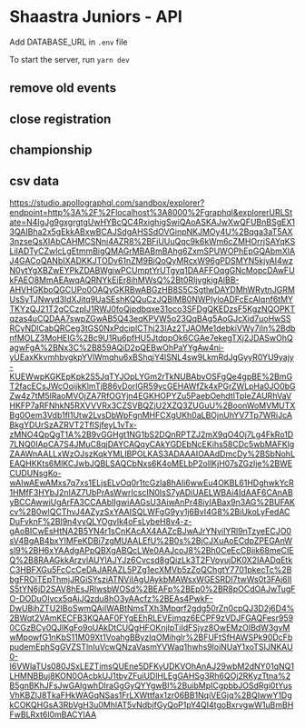 # Shaastra Juniors - API

Add DATABASE_URL in `.env` file

To start the server, run
`yarn dev`


## remove old events
## close registration
## championship
## csv data
https://studio.apollographql.com/sandbox/explorer?endpoint=http%3A%2F%2Flocalhost%3A8000%2Fgraphql&explorerURLState=N4IgJg9gxgrgtgUwHYBcQC4RxighigSwiQAoASKAJwXwQFUBnBSgEX13QAIBha2x5gEkkABxwBCAJSdgAHSSdOVGinpNKJMOy4U%2Bqga3aT5AX3nzseQsXIAbCAHMCSNni4AZR8%2BFiUUuQqc9k6kWm6cZMHOrrjSAYqKSLiIADTyCZwIcLgEtmmBigQMAGrMBABmBAhg6ZxmSPUWOPhEpGQAbmXlAJ4GACoQANbIXADKKJTODv61nZM9BiQoQyMRcxW96gPDSMYN5kjyAI4wzN0ytYgXBZwEYPkZDABWgiwPCUmptYrUTgyq1DAAFFOqgGNcMopcDAwFUkFAEO8MmAEAwqAQRNYkEiEr8ihMWsQ%2Bt0RIjvgkigAlBB-AHVHGKboQGCUPo0OAQyGKRBwABGzHB8S5CSgtlwDAYDMhWRytnJGRMUsSyTJNwyd3ldXJitq9UaSEshKQQuCzJQBlMB0NWPIyloADFcEcAIqnf6tMYTKYzQJ21T2gCCzpIJ1RWJ0foQjpdbqxe31oco3SFDgQKEDzsF5KgzNQOPKTqzas4uCQDAA7swpZGwAB5Q43eqKPVW5o23QqBAg5AoGJcXid7uoHwSSRCyNDlCabQRCeg3tGS0NxPdciplCThj23IAz2TJAOMe1debkiVWy7iIn%2BdbnfMOLZ3MoHEIG%2Bc9U1Ru6pfHU5JtdppOk6CGAe7ekegTXj2JDASwOhQagwFgA%2BNx3C%2B859AQiD2pQEBwOhPaYYgAw4ni-yUEaxKkvmhbvgkpYVlWmqhu6xBShqjY4lSNL4sw9LkmRdJgGyyR0YU9yajy-KUEWwpKGKEpKpk2S5JqTYJOpLYGm2rTkNUBAbvOSFgQe4gpBE%2BmGT2facECsJWcOoijkKlmTjB86vDorlGR59ycGEHAWfZk4xPGrZWLpHa0JO0bGZw4z7tM5lRaoMVOjZA7RfOGYjn4EGKHOPYZu5PaebOehdtlTpIeZAURhVaVHKFP7aRFNhkN5RXVVVRx3CZSVBQZjU2XZQ3ZUGuU%2BoonWoMVMUTXBg0Oem3Vdb1fl1Utw2LvsDbWpFgnMHFCXgUKh0aLBOjnUhYV7Tp7WRiJcABkgYDUrSzAZRVT2TflSjfeyL1vTx-zMNO4QpQgT1A%2B9vGGHgt1NG1bS2DQnRPTZJ2mX9qO4Oj7Lg4FkRo1D7LNQ0IApCA7S4JMuC8qjDAYCAQqyCAkYGDEbNcEKihs58CDc5wbMAFKlgZAAWnAALLxWzOJszKqkYMLIBPOLKAS3ADAAAIOAAdDmcDy%2BSbNohLEAQHKKts6MlKCJwbJQBLSAQCbNxs6K4oMELbP2oIlKjH07sZGzIje%2BWECUDUNsgKo-wAIwAEwAMxs7q7xs1ELjsELvOq0r1tcGzla8hAIi6wwEu4OKBL61HDghwkYcR1HMfF3HYbJ2nIAZ7UbPrAsWwrIcscIN0IsS7yADiUAELWBAi4IdAAF6CAnAByBCCAwwiUgArFA3CCAAbIIgwiAAGsU3AiwAnPr48iyIABax9n3AG%2BUFAKcv%2B0wlQCThvJ4AZyzSxYAAISQLWFgG9yy1j6BvI4G8%2BiUkoLyFedACDuFvknF%2Bl9n4vyQLYOgvIk4oFsLybeH8v4-z-gAoBICwEsHtNA2B5YN4r1sCnKAcAX4AAZcBJwAJrYNviIYRl9nTzyeECJO0sV4BgAB4bxYIMFeKDBi7zgMUAALEfU%2B0s%2BjCJXuAoECdpZPEGAnWsl9%2BH6xYAAdgAPpQBXgABQcLWe0AAJcoJ8%2Bh0CeEcCBjik68meCIEQ%2B8RAAGkkArzvlAUYlAJYJz6Cvcsd8gQizLk3T2FVoyujDK0X2IAADqEtkC3HBFXGu5FcCcCeDAJARAZL5PZg1ecXMVb5zZoQChgtY7701pkecTc%2BbgFROiTEpThmjJRGiSYsziATNViIAgUAykbMAWsxWGESRDI7twWs0t3FAj6IIS5tYN6jD2SAV8hEsJRlwsbWOSd%2BEAFp%2BEp0%2BR8pOCdOAJwTugFO-DODuOlvcx5qAiJQzdu8hO3yAAcfz%2BEAs4PwkF-DwUBihZTU2IBoSwmQAiIWABtNmsTXh3Mpqrf2gdg50rZn0cpQJ3D2j6D4%2BWqt2VAmKECFB3KQAAF0FYgEEhRLEVEjmqz6ECPF9zVDJFGAQFesr9590CGzBCy0QJlKgFo9oUAkDtCUQgHFOKnjIpTiIdFSjyz8OwEMzOIBdW3gvMwMpowfG1nKbS11M09Xt1VoahgBByzIqOMihglr%2BFUFtSfHAWSPk90DcFbpudemEphSgGVZSTlnIuVcwQNzaVasmYVWaq1hwhs9loiNUaY1xoTSIJNKAU0-I6VWlaTUs080JSxLEZTimsQUEne5DFKyUDKVOhAnAJ29wbM2dNY01qNQ1LHMNBBuj8KON0OAcbkUJ1tbyZFuiUDlHLEgGAHSg3Rh6QOj2RKyzTtna%2B5gnBKhJFsJwGAIgwhDIraGgGyQYYgwBI%2BuibMpICgpbbJOSdRgi0tYusVhKBZlJ8TkaFHkWAGqNSas1FrLXWttfax1zr06BB1NqiVEGjq%2BQIwwY1DgkCOKQHGsA3RbVgH3u0MhlAT5vNdbjfGyQoP1pY4QI4tgoBxrvgwW1uBmBHFwBLRxt6l0mBACYIAA